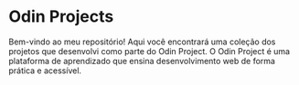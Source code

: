 <h1>Odin Projects</h1>

Bem-vindo ao meu repositório! Aqui você encontrará uma coleção dos projetos que desenvolvi como parte do Odin Project. 
O Odin Project é uma plataforma de aprendizado que ensina desenvolvimento web de forma prática e acessível.
